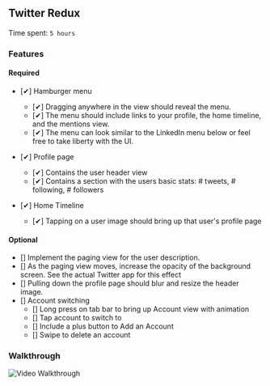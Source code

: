 ## Twitter Redux

Time spent: `5 hours`

### Features

#### Required

  - [✔] Hamburger menu
    - [✔] Dragging anywhere in the view should reveal the menu.
    - [✔] The menu should include links to your profile, the home timeline, and the mentions view.
    - [✔] The menu can look similar to the LinkedIn menu below or feel free to take liberty with the UI.

  - [✔] Profile page
    - [✔] Contains the user header view
    - [✔] Contains a section with the users basic stats: # tweets, # following, # followers

  - [✔] Home Timeline
    - [✔] Tapping on a user image should bring up that user's profile page

#### Optional

  - [] Implement the paging view for the user description.
  - [] As the paging view moves, increase the opacity of the background screen. See the actual Twitter app for this effect
  - [] Pulling down the profile page should blur and resize the header image.
  - [] Account switching
    - [] Long press on tab bar to bring up Account view with animation
    - [] Tap account to switch to
    - [] Include a plus button to Add an Account
    - [] Swipe to delete an account

### Walkthrough

![Video Walkthrough](http://i.imgur.com/4EldS9F.gif)